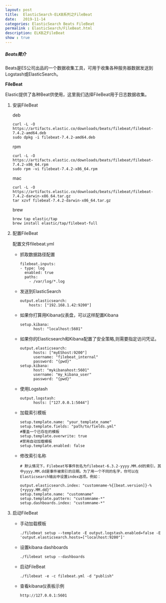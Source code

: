```yaml
---
layout: post
title:  ElasticSearch-ELKB系列之FileBeat
date:   2019-11-14
categories: ElasticSearch Beats FileBeat
permalink : ElasticSearch/FileBeat.html
description: ELKB之FileBeat
show : true
---
```


##### Beats简介

​	Beats是ES公司出品的一个数据收集工具，可用于收集各种服务器数据发送到Logstash或ElasticSearch。

**FileBeat**

​	Elastic提供了各种Beat供使用，这里我们选择FileBeat用于日志数据收集。

 1. 安装FileBeat

    deb

    ```shell
    curl -L -O https://artifacts.elastic.co/downloads/beats/filebeat/filebeat-7.4.2-amd64.deb
    sudo dpkg -i filebeat-7.4.2-amd64.deb
    ```

    rpm

    ```shell
    curl -L -O https://artifacts.elastic.co/downloads/beats/filebeat/filebeat-7.4.2-x86_64.rpm
    sudo rpm -vi filebeat-7.4.2-x86_64.rpm
    ```

    mac

    ```shell
    curl -L -O https://artifacts.elastic.co/downloads/beats/filebeat/filebeat-7.4.2-darwin-x86_64.tar.gz
    tar xzvf filebeat-7.4.2-darwin-x86_64.tar.gz
    ```

    brew

    ```shell
    brew tap elastic/tap
    brew install elastic/tap/filebeat-full
    ```

 2. 配置FileBeat

    配置文件filebeat.yml

    * 抓取数据路径配置

      ```shell
      filebeat.inputs:
      - type: log
        enabled: true
        paths:
          - /var/log/*.log
      ```

    * 发送到ElasticSearch

      ```shell
      output.elasticsearch:
          hosts: ["192.168.1.42:9200"]
      ```

    * 如果你打算用Kibana仪表盘，可以这样配置Kibana

      ```shell
      setup.kibana:
            host: "localhost:5601"
      ```

    * 如果你的Elasticsearch和Kibana配置了安全策略,则需要指定访问凭证。

      ```shell
      output.elasticsearch:
            hosts: ["myEShost:9200"]
            username: "filebeat_internal"
            password: "{pwd}" 
      setup.kibana:
            host: "mykibanahost:5601"
            username: "my_kibana_user"  
            password: "{pwd}"
      ```

    * 使用Logstash

      ```shell
      output.logstash:
            hosts: ["127.0.0.1:5044"]
      ```

    * 加载索引模板

      ```shell
      setup.template.name: "your_template_name"
      setup.template.fields: "path/to/fields.yml"
      #覆盖一个已存在的模板
      setup.template.overwrite: true
      #禁用自动加载模板
      setup.template.enabled: false
      ```

    * 修改索引名称

      ```shell
      # 默认情况下，Filebeat写事件到名为filebeat-6.3.2-yyyy.MM.dd的索引，其中yyyy.MM.dd是事件被索引的日期。为了用一个不同的名字，你可以在Elasticsearch输出中设置index选项。例如：
      
      output.elasticsearch.index: "customname-%{[beat.version]}-%{+yyyy.MM.dd}"
      setup.template.name: "customname"
      setup.template.pattern: "customname-*"
      setup.dashboards.index: "customname-*"
      ```

      

 3. 启动FileBeat

    * 手动加载模板

      ```shell
      ./filebeat setup --template -E output.logstash.enabled=false -E 'output.elasticsearch.hosts=["localhost:9200"]'
      ```

    * 设置kibana dashboards

      ```shell
      ./filebeat setup --dashboards
      ```

    * 启动FileBeat

      ```shell
      ./filebeat -e -c filebeat.yml -d "publish"
      ```

    * 查看kibana仪表板示例

      ```shell
      http://127.0.0.1:5601
      ```

      